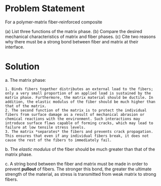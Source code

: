 # Problem Statement

For a polymer-matrix fiber-reinforced composite

(a) List three functions of the matrix phase.
(b) Compare the desired mechanical characteristics of matrix and fiber phases.
(c) Cite two reasons why there must be a strong bond between fiber and matrix at their interface.

# Solution

a. The matrix phase:

    1. Binds fibers together distributes an external load to the fibers; only a very small proportion of an applied load is sustained by the matrix phase. Furthermore, the matrix material should be ductile. In addition, the elastic modulus of the fiber should be much higher than that of the matrix.
    2. The second function of the matrix is to protect the individual fibers from surface damage as a result of mechanical abrasion or chemical reactions with the environment. Such interactions may introduce surface flaws capable of forming cracks, which may lead to failure at low tensile stress levels.
    3. The matrix *separates* the fibers and prevents crack propagation. This ensures that even if any individual fibers break, it does not cause the rest of the fibers to immediately fail.

b. The *elastic modulus* of the fiber should be much greater than that of the matrix phase.

c. A string bond between the fiber and matrix must be made in order to prevent **pullout** of fibers. The stronger this bond, the greater the ultimate strength of the material, as stress is transmitted from weak matrix to strong fibers.
